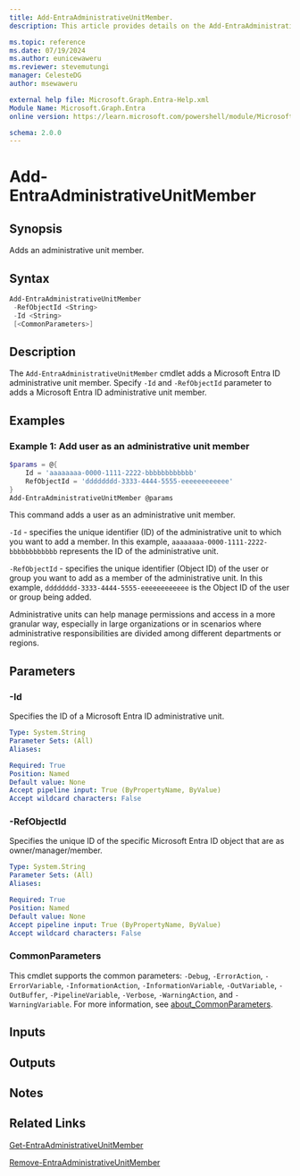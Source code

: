 ```yaml
---
title: Add-EntraAdministrativeUnitMember.
description: This article provides details on the Add-EntraAdministrativeUnitMember command.

ms.topic: reference
ms.date: 07/19/2024
ms.author: eunicewaweru
ms.reviewer: stevemutungi
manager: CelesteDG
author: msewaweru

external help file: Microsoft.Graph.Entra-Help.xml
Module Name: Microsoft.Graph.Entra
online version: https://learn.microsoft.com/powershell/module/Microsoft.Graph.Entra/Add-EntraAdministrativeUnitMember

schema: 2.0.0
---
```


# Add-EntraAdministrativeUnitMember

## Synopsis

Adds an administrative unit member.

## Syntax

```powershell
Add-EntraAdministrativeUnitMember 
 -RefObjectId <String> 
 -Id <String> 
 [<CommonParameters>]
```

## Description

The `Add-EntraAdministrativeUnitMember` cmdlet adds a Microsoft Entra ID administrative unit member. Specify `-Id` and `-RefObjectId` parameter to adds a Microsoft Entra ID administrative unit member.

## Examples

### Example 1: Add user as an administrative unit member

```powershell
$params = @{
    Id = 'aaaaaaaa-0000-1111-2222-bbbbbbbbbbbb'
    RefObjectId = 'dddddddd-3333-4444-5555-eeeeeeeeeeee'
}
Add-EntraAdministrativeUnitMember @params
```

This command adds a user as an administrative unit member.

`-Id` - specifies the unique identifier (ID) of the administrative unit to which you want to add a member. In this example, `aaaaaaaa-0000-1111-2222-bbbbbbbbbbbb` represents the ID of the administrative unit.

`-RefObjectId` - specifies the unique identifier (Object ID) of the user or group you want to add as a member of the administrative unit. In this example, `dddddddd-3333-4444-5555-eeeeeeeeeeee` is the Object ID of the user or group being added.

Administrative units can help manage permissions and access in a more granular way, especially in large organizations or in scenarios where administrative responsibilities are divided among different departments or regions.

## Parameters

### -Id

Specifies the ID of a Microsoft Entra ID administrative unit.

```yaml
Type: System.String
Parameter Sets: (All)
Aliases:

Required: True
Position: Named
Default value: None
Accept pipeline input: True (ByPropertyName, ByValue)
Accept wildcard characters: False
```

### -RefObjectId

Specifies the unique ID of the specific Microsoft Entra ID object that are as owner/manager/member.

```yaml
Type: System.String
Parameter Sets: (All)
Aliases:

Required: True
Position: Named
Default value: None
Accept pipeline input: True (ByPropertyName, ByValue)
Accept wildcard characters: False
```

### CommonParameters

This cmdlet supports the common parameters: `-Debug`, `-ErrorAction`, `-ErrorVariable`, `-InformationAction`, `-InformationVariable`, `-OutVariable`, `-OutBuffer`, `-PipelineVariable`, `-Verbose`, `-WarningAction`, and `-WarningVariable`. For more information, see [about_CommonParameters](https://go.microsoft.com/fwlink/?LinkID=113216).

## Inputs

## Outputs

## Notes

## Related Links

[Get-EntraAdministrativeUnitMember](Get-EntraAdministrativeUnitMember.md)

[Remove-EntraAdministrativeUnitMember](Remove-EntraAdministrativeUnitMember.md)
